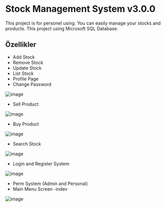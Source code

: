 
# Stock Management System v3.0.0

This project is for personel using. You can easily manage your stocks and products.
This project using Microsoft SQL Database.




## Özellikler

- Add Stock
- Remove Stock
- Update Stock
- List Stock
- Profile Page
- Change Password

![image](https://user-images.githubusercontent.com/111177595/232316499-5f706f80-0494-4684-8e9d-85c224f50591.png)


- Sell Product

![image](https://user-images.githubusercontent.com/111177595/232572762-4cd96b99-58c8-45c2-af71-03cf84cfb247.png)

- Buy Product

![image](https://user-images.githubusercontent.com/111177595/232572892-0b121e31-5b94-423b-998c-774a2d2191c6.png)

- Search Stock

![image](https://user-images.githubusercontent.com/111177595/232316525-b494da29-87c2-4db1-aa06-4dfa70d41e0e.png)

- Login and Register System
 
![image](https://user-images.githubusercontent.com/111177595/232316382-8fe929c9-c018-4bd6-adef-904f069ce173.png)

- Perm System (Admin and Personal)
- Main Menu Screen -indev

![image](https://user-images.githubusercontent.com/111177595/232316435-08aa8e1f-3a7f-4586-8c24-646b3d3a3682.png)


  
